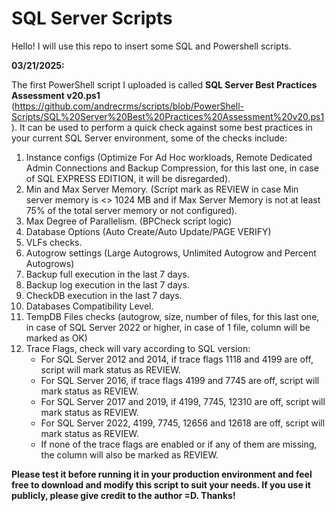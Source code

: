 # SQL Server Scripts

Hello! I will use this repo to insert some SQL and Powershell scripts. 

**03/21/2025:**

The first PowerShell script I uploaded is called **SQL Server Best Practices Assessment v20.ps1** (https://github.com/andrecrms/scripts/blob/PowerShell-Scripts/SQL%20Server%20Best%20Practices%20Assessment%20v20.ps1). It can be used to perform a quick check against some best practices in your current SQL Server environment, some of the checks include:

1. Instance configs (Optimize For Ad Hoc workloads, Remote Dedicated Admin Connections and Backup Compression, for this last one, in case of SQL EXPRESS EDITION, it will be disregarded).
2. Min and Max Server Memory. (Script mark as REVIEW in case Min server memory is <> 1024 MB and if Max Server Memory is not at least 75% of the total server memory or not configured).
3. Max Degree of Parallelism. (BPCheck script logic)
4. Database Options (Auto Create/Auto Update/PAGE VERIFY)
5. VLFs checks.
6. Autogrow settings (Large Autogrows, Unlimited Autogrow and Percent Autogrows)
7. Backup full execution in the last 7 days.
8. Backup log execution in the last 7 days.
9. CheckDB execution in the last 7 days.
10. Databases Compatibility Level.
11. TempDB Files checks (autogrow, size, number of files, for this last one, in case of SQL Server 2022 or higher, in case of 1 file, column will be marked as OK)
12. Trace Flags, check will vary according to SQL version:
    * For SQL Server 2012 and 2014, if trace flags 1118 and 4199 are off, script will mark status as REVIEW.
    * For SQL Server 2016, if trace flags 4199 and 7745 are off, script will mark status as REVIEW.
    * For SQL Server 2017 and 2019, if 4199, 7745, 12310 are off, script will mark status as REVIEW.
    * For SQL Server 2022, 4199, 7745, 12656 and 12618 are off, script will mark status as REVIEW.
    * If none of the trace flags are enabled or if any of them are missing, the column will also be marked as REVIEW.

**Please test it before running it in your production environment and feel free to download and modify this script to suit your needs. If you use it publicly, please give credit to the author =D. Thanks!**
